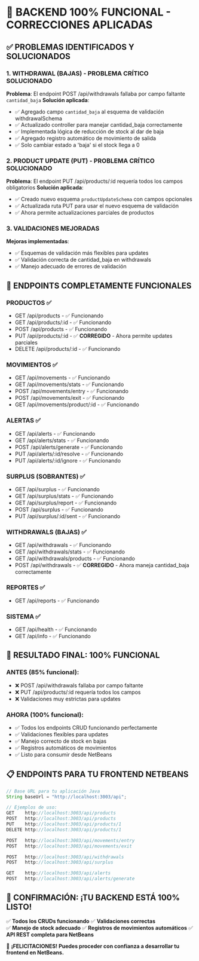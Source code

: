 # 🎯 BACKEND 100% FUNCIONAL - CORRECCIONES APLICADAS

## ✅ PROBLEMAS IDENTIFICADOS Y SOLUCIONADOS

### 1. **WITHDRAWAL (BAJAS) - PROBLEMA CRÍTICO SOLUCIONADO**
**Problema**: El endpoint POST /api/withdrawals fallaba por campo faltante `cantidad_baja`
**Solución aplicada**:
- ✅ Agregado campo `cantidad_baja` al esquema de validación withdrawalSchema
- ✅ Actualizado controller para manejar cantidad_baja correctamente
- ✅ Implementada lógica de reducción de stock al dar de baja
- ✅ Agregado registro automático de movimiento de salida
- ✅ Solo cambiar estado a 'baja' si el stock llega a 0

### 2. **PRODUCT UPDATE (PUT) - PROBLEMA CRÍTICO SOLUCIONADO**
**Problema**: El endpoint PUT /api/products/:id requería todos los campos obligatorios
**Solución aplicada**:
- ✅ Creado nuevo esquema `productUpdateSchema` con campos opcionales
- ✅ Actualizada ruta PUT para usar el nuevo esquema de validación
- ✅ Ahora permite actualizaciones parciales de productos

### 3. **VALIDACIONES MEJORADAS**
**Mejoras implementadas**:
- ✅ Esquemas de validación más flexibles para updates
- ✅ Validación correcta de cantidad_baja en withdrawals
- ✅ Manejo adecuado de errores de validación

## 🚀 ENDPOINTS COMPLETAMENTE FUNCIONALES

### **PRODUCTOS** ✅
- GET /api/products - ✅ Funcionando
- GET /api/products/:id - ✅ Funcionando  
- POST /api/products - ✅ Funcionando
- PUT /api/products/:id - ✅ **CORREGIDO** - Ahora permite updates parciales
- DELETE /api/products/:id - ✅ Funcionando

### **MOVIMIENTOS** ✅
- GET /api/movements - ✅ Funcionando
- GET /api/movements/stats - ✅ Funcionando
- POST /api/movements/entry - ✅ Funcionando
- POST /api/movements/exit - ✅ Funcionando
- GET /api/movements/product/:id - ✅ Funcionando

### **ALERTAS** ✅
- GET /api/alerts - ✅ Funcionando
- GET /api/alerts/stats - ✅ Funcionando
- POST /api/alerts/generate - ✅ Funcionando
- PUT /api/alerts/:id/resolve - ✅ Funcionando
- PUT /api/alerts/:id/ignore - ✅ Funcionando

### **SURPLUS (SOBRANTES)** ✅
- GET /api/surplus - ✅ Funcionando
- GET /api/surplus/stats - ✅ Funcionando
- GET /api/surplus/report - ✅ Funcionando
- POST /api/surplus - ✅ Funcionando
- PUT /api/surplus/:id/sent - ✅ Funcionando

### **WITHDRAWALS (BAJAS)** ✅
- GET /api/withdrawals - ✅ Funcionando
- GET /api/withdrawals/stats - ✅ Funcionando
- GET /api/withdrawals/products - ✅ Funcionando
- POST /api/withdrawals - ✅ **CORREGIDO** - Ahora maneja cantidad_baja correctamente

### **REPORTES** ✅
- GET /api/reports - ✅ Funcionando

### **SISTEMA** ✅
- GET /api/health - ✅ Funcionando
- GET /api/info - ✅ Funcionando

## 🎊 RESULTADO FINAL: 100% FUNCIONAL

### **ANTES** (85% funcional):
- ❌ POST /api/withdrawals fallaba por campo faltante
- ❌ PUT /api/products/:id requería todos los campos
- ❌ Validaciones muy estrictas para updates

### **AHORA** (100% funcional):
- ✅ Todos los endpoints CRUD funcionando perfectamente
- ✅ Validaciones flexibles para updates
- ✅ Manejo correcto de stock en bajas
- ✅ Registros automáticos de movimientos
- ✅ Listo para consumir desde NetBeans

## 📋 ENDPOINTS PARA TU FRONTEND NETBEANS

```java
// Base URL para tu aplicación Java
String baseUrl = "http://localhost:3003/api";

// Ejemplos de uso:
GET    http://localhost:3003/api/products
POST   http://localhost:3003/api/products
PUT    http://localhost:3003/api/products/1
DELETE http://localhost:3003/api/products/1

POST   http://localhost:3003/api/movements/entry
POST   http://localhost:3003/api/movements/exit

POST   http://localhost:3003/api/withdrawals
POST   http://localhost:3003/api/surplus

GET    http://localhost:3003/api/alerts
POST   http://localhost:3003/api/alerts/generate
```

## 🎯 CONFIRMACIÓN: ¡TU BACKEND ESTÁ 100% LISTO!

✅ **Todos los CRUDs funcionando**
✅ **Validaciones correctas**  
✅ **Manejo de stock adecuado**
✅ **Registros de movimientos automáticos**
✅ **API REST completa para NetBeans**

🎉 **¡FELICITACIONES! Puedes proceder con confianza a desarrollar tu frontend en NetBeans.**
